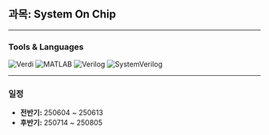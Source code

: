 ## 과목: System On Chip

---

### Tools & Languages

<p>
  <img src="https://img.shields.io/badge/VCS_Verdi-003366?style=for-the-badge&logoColor=white" alt="Verdi" />
  <img src="https://img.shields.io/badge/MATLAB-0076A8?style=for-the-badge&logoColor=white" alt="MATLAB" />
  <img src="https://img.shields.io/badge/Verilog-000000?style=for-the-badge&logoColor=white" alt="Verilog" />
  <img src="https://img.shields.io/badge/SystemVerilog-007ACC?style=for-the-badge&logoColor=white" alt="SystemVerilog" />
</p>

---

### 일정

- **전반기:** 250604 ~ 250613  
- **후반기:** 250714 ~ 250805

